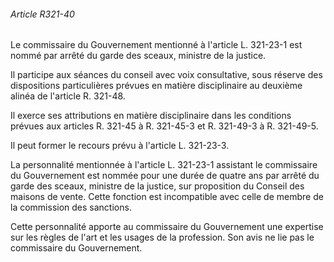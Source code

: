 ###### Article R321-40

Le commissaire du Gouvernement mentionné à l'article L. 321-23-1 est nommé par arrêté du garde des sceaux, ministre de la justice.

Il participe aux séances du conseil avec voix consultative, sous réserve des dispositions particulières prévues en matière disciplinaire au deuxième alinéa de l'article R. 321-48.

Il exerce ses attributions en matière disciplinaire dans les conditions prévues aux articles R. 321-45 à R. 321-45-3 et R. 321-49-3 à R. 321-49-5.

Il peut former le recours prévu à l'article L. 321-23-3.

La personnalité mentionnée à l'article L. 321-23-1 assistant le commissaire du Gouvernement est nommée pour une durée de quatre ans par arrêté du garde des sceaux, ministre de la justice, sur proposition du Conseil des maisons de vente. Cette fonction est incompatible avec celle de membre de la commission des sanctions.

Cette personnalité apporte au commissaire du Gouvernement une expertise sur les règles de l'art et les usages de la profession. Son avis ne lie pas le commissaire du Gouvernement.

